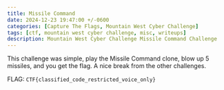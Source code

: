 ```yaml
---
title: Missile Command
date: 2024-12-23 19:47:00 +/-0600
categories: [Capture The Flags, Mountain West Cyber Challenge]
tags: [ctf, mountain west cyber challenge, misc, writeups]
description: Mountain West Cyber Challenge Missile Command Challenge
---
```


This challenge was simple, play the Missile Command clone, blow up 5 missiles, and you get the flag. A nice break from the other challenges.

FLAG: `CTF{classified_code_restricted_voice_only}`